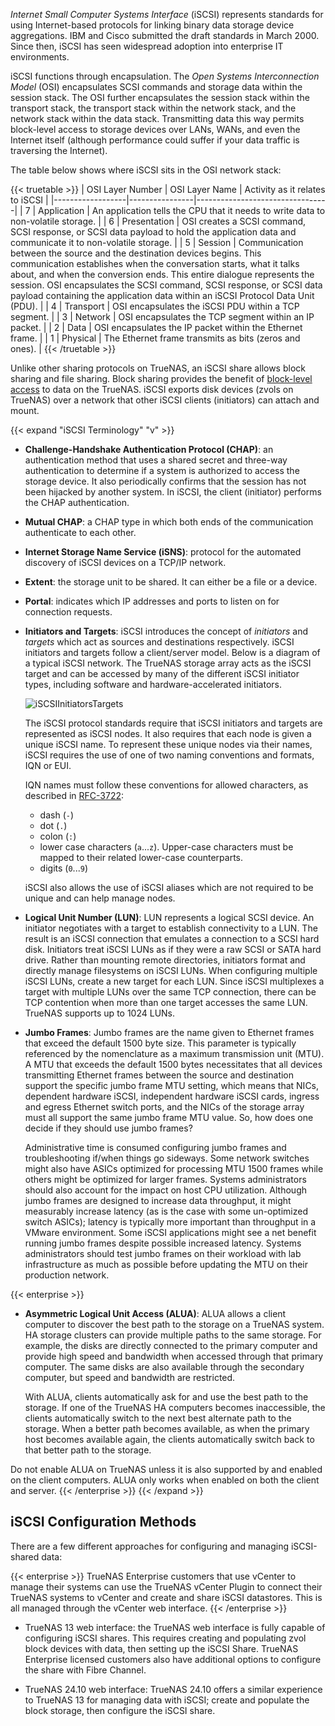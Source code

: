 &NewLine;

*Internet Small Computer Systems Interface* (iSCSI) represents standards for using Internet-based protocols for linking binary data storage device aggregations.
IBM and Cisco submitted the draft standards in March 2000. Since then, iSCSI has seen widespread adoption into enterprise IT environments.

iSCSI functions through encapsulation. The *Open Systems Interconnection Model* (OSI) encapsulates SCSI commands and storage data within the session stack. The OSI further encapsulates the session stack within the transport stack, the transport stack within the network stack, and the network stack within the data stack.
Transmitting data this way permits block-level access to storage devices over LANs, WANs, and even the Internet itself (although performance could suffer if your data traffic is traversing the Internet).

The table below shows where iSCSI sits in the OSI network stack:

{{< truetable >}}
| OSI Layer Number | OSI Layer Name | Activity as it relates to iSCSI |
|------------------|----------------|---------------------------------|
| 7 | Application | An application tells the CPU that it needs to write data to non-volatile storage. |
| 6 | Presentation | OSI creates a SCSI command, SCSI response, or SCSI data payload to hold the application data and communicate it to non-volatile storage. |
| 5 | Session | Communication between the source and the destination devices begins. This communication establishes when the conversation starts, what it talks about, and when the conversion ends. This entire dialogue represents the session. OSI encapsulates the SCSI command, SCSI response, or SCSI data payload containing the application data within an iSCSI Protocol Data Unit (PDU). |
| 4 | Transport | OSI encapsulates the iSCSI PDU within a TCP segment. |
| 3 | Network | OSI encapsulates the TCP segment within an IP packet. |
| 2 | Data | OSI encapsulates the IP packet within the Ethernet frame. |
| 1 | Physical | The Ethernet frame transmits as bits (zeros and ones). |
{{< /truetable >}}

Unlike other sharing protocols on TrueNAS, an iSCSI share allows block sharing and file sharing.
Block sharing provides the benefit of [block-level access](https://www.ibm.com/cloud/learn/block-storage) to data on the TrueNAS.
iSCSI exports disk devices (zvols on TrueNAS) over a network that other iSCSI clients (initiators) can attach and mount.

{{< expand "iSCSI Terminology" "v" >}}

* **Challenge-Handshake Authentication Protocol (CHAP)**: an authentication method that uses a shared secret and three-way authentication to determine if a system is authorized to access the storage device. It also periodically confirms that the session has not been hijacked by another system. In iSCSI, the client (initiator) performs the CHAP authentication.

* **Mutual CHAP**: a CHAP type in which both ends of the communication authenticate to each other.

* **Internet Storage Name Service (iSNS)**: protocol for the automated discovery of iSCSI devices on a TCP/IP network.

* **Extent**: the storage unit to be shared. It can either be a file or a device.

* **Portal**: indicates which IP addresses and ports to listen on for connection requests.

* **Initiators and Targets**: iSCSI introduces the concept of *initiators* and *targets* which act as sources and destinations respectively.
iSCSI initiators and targets follow a client/server model. Below is a diagram of a typical iSCSI network.
The TrueNAS storage array acts as the iSCSI target and can be accessed by many of the different iSCSI initiator types, including software and hardware-accelerated initiators.

  ![iSCSIInitiatorsTargets](/images/TrueNASCommon/iSCSIInitiatorsTargets.png "iSCSI Initiators and Targets Example")

  The iSCSI protocol standards require that iSCSI initiators and targets are represented as iSCSI nodes.
  It also requires that each node is given a unique iSCSI name.
  To represent these unique nodes via their names, iSCSI requires the use of one of two naming conventions and formats, IQN or EUI.
  
  IQN names must follow these conventions for allowed characters, as described in [RFC-3722](https://www.rfc-editor.org/rfc/rfc3722):
  
  * dash (`-`)
  * dot (`.`)
  * colon (`:`)
  * lower case characters (`a`...`z`).
    Upper-case characters must be mapped to their related lower-case counterparts.
  * digits (`0`...`9`)

  iSCSI also allows the use of iSCSI aliases which are not required to be unique and can help manage nodes.

* **Logical Unit Number (LUN)**: LUN represents a logical SCSI device. An initiator negotiates with a target to establish connectivity to a LUN.
  The result is an iSCSI connection that emulates a connection to a SCSI hard disk.
  Initiators treat iSCSI LUNs as if they were a raw SCSI or SATA hard drive. Rather than mounting remote directories, initiators format and directly manage filesystems on iSCSI LUNs.
  When configuring multiple iSCSI LUNs, create a new target for each LUN. Since iSCSI multiplexes a target with multiple LUNs over the same TCP connection, there can be TCP contention when more than one target accesses the same LUN. TrueNAS supports up to 1024 LUNs.

* **Jumbo Frames**: Jumbo frames are the name given to Ethernet frames that exceed the default 1500 byte size.
  This parameter is typically referenced by the nomenclature as a maximum transmission unit (MTU).
  A MTU that exceeds the default 1500 bytes necessitates that all devices transmitting Ethernet frames between the source and destination support the specific jumbo frame MTU setting, which means that NICs, dependent hardware iSCSI, independent hardware iSCSI cards, ingress and egress Ethernet switch ports, and the NICs of the storage array must all support the same jumbo frame MTU value. So, how does one decide if they should use jumbo frames?

  Administrative time is consumed configuring jumbo frames and troubleshooting if/when things go sideways.
  Some network switches might also have ASICs optimized for processing MTU 1500 frames while others might be optimized for larger frames.
  Systems administrators should also account for the impact on host CPU utilization.
  Although jumbo frames are designed to increase data throughput, it might measurably increase latency (as is the case with some un-optimized switch ASICs); latency is typically more important than throughput in a VMware environment.
  Some iSCSI applications might see a net benefit running jumbo frames despite possible increased latency.
  Systems administrators should test jumbo frames on their workload with lab infrastructure as much as possible before updating the MTU on their production network.

{{< enterprise >}}
* **Asymmetric Logical Unit Access (ALUA)**: ALUA allows a client computer to discover the best path to the storage on a TrueNAS system.
  HA storage clusters can provide multiple paths to the same storage.
  For example, the disks are directly connected to the primary computer and provide high speed and bandwidth when accessed through that primary computer.
  The same disks are also available through the secondary computer, but speed and bandwidth are restricted.
  
  With ALUA, clients automatically ask for and use the best path to the storage.
  If one of the TrueNAS HA computers becomes inaccessible, the clients automatically switch to the next best alternate path to the storage.
  When a better path becomes available, as when the primary host becomes available again, the clients automatically switch back to that better path to the storage.

Do not enable ALUA on TrueNAS unless it is also supported by and enabled on the client computers. ALUA only works when enabled on both the client and server.
{{< /enterprise >}}
{{< /expand >}}

## iSCSI Configuration Methods

There are a few different approaches for configuring and managing iSCSI-shared data:

{{< enterprise >}}
TrueNAS Enterprise customers that use vCenter to manage their systems can use the TrueNAS vCenter Plugin to connect their TrueNAS systems to vCenter and create and share iSCSI datastores.
This is all managed through the vCenter web interface.
{{< /enterprise >}}

* TrueNAS 13 web interface: the TrueNAS web interface is fully capable of configuring iSCSI shares.
  This requires creating and populating zvol block devices with data, then setting up the iSCSI Share.
  TrueNAS Enterprise licensed customers also have additional options to configure the share with Fibre Channel.

* TrueNAS 24.10 web interface: TrueNAS 24.10 offers a similar experience to TrueNAS 13 for managing data with iSCSI; create and populate the block storage, then configure the iSCSI share.
